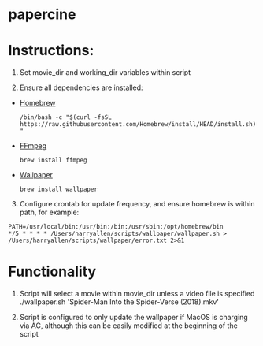 # papercine

# Instructions:
1. Set movie_dir and working_dir variables within script

2. Ensure all dependencies are installed:
- [Homebrew](https://brew.sh/) 
  
  `/bin/bash -c "$(curl -fsSL https://raw.githubusercontent.com/Homebrew/install/HEAD/install.sh)"`
- [FFmpeg](https://formulae.brew.sh/formula/ffmpeg) 
  
  `brew install ffmpeg`
- [Wallpaper](https://formulae.brew.sh/formula/wallpaper)
  
  `brew install wallpaper`

3. Configure crontab for update frequency, and ensure homebrew is within path, for example:
```
PATH=/usr/local/bin:/usr/bin:/bin:/usr/sbin:/opt/homebrew/bin
*/5 * * * * /Users/harryallen/scripts/wallpaper/wallpaper.sh > /Users/harryallen/scripts/wallpaper/error.txt 2>&1
 ```
# Functionality
1. Script will select a movie within movie_dir unless a video file is specified
./wallpaper.sh 'Spider-Man Into the Spider-Verse (2018).mkv'

2. Script is configured to only update the wallpaper if MacOS is charging via AC, although this can be easily modified at the beginning of the script
